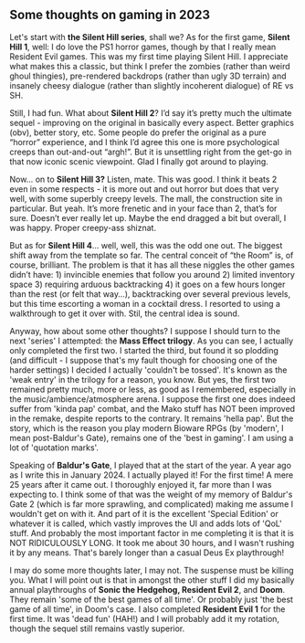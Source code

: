 ## Some thoughts on gaming in 2023

Let's start with **the Silent Hill series**, shall we? As for the first game, **Silent Hill 1**, well: I do love the PS1 horror games, though by that I really mean Resident Evil games. This was my first time playing Silent Hill. I appreciate what makes this a classic, but think I prefer the zombies (rather than weird ghoul thingies), pre-rendered backdrops (rather than ugly 3D terrain) and insanely cheesy dialogue (rather than slightly incoherent dialogue) of RE vs SH.

Still, I had fun. What about **Silent Hill 2**? I’d say it’s pretty much the ultimate sequel - improving on the original in basically every aspect. Better graphics (obv), better story, etc. Some people do prefer the original as a pure “horror” experience, and I think I’d agree this one is more psychological creeps than out-and-out “argh!”. But it is unsettling right from the get-go in that now iconic scenic viewpoint. Glad I finally got around to playing.

Now… on to **Silent Hill 3?** Listen, mate. This was good. I think it beats 2 even in some respects - it is more out and out horror but does that very well, with some superbly creepy levels. The mall, the construction site in particular. But yeah. It’s more frenetic and in your face than 2, that’s for sure. Doesn’t ever really let up. Maybe the end dragged a bit but overall, I was happy. Proper creepy-ass shiznat.

But as for **Silent Hill 4**... well, well, this was the odd one out. The biggest shift away from the template so far. The central conceit of “the Room” is, of course, brilliant. The problem is that it has all these niggles the other games didn’t have: 1) invincible enemies that follow you around 2) limited inventory space 3) requiring arduous backtracking 4) it goes on a few hours longer than the rest (or felt that way…), backtracking over several previous levels, but this time escorting a woman in a cocktail dress. I resorted to using a walkthrough to get it over with. Stil, the central idea is sound.  

Anyway, how about some other thoughts? I suppose I should turn to the next 'series' I attempted: the **Mass Effect trilogy**. As you can see, I actually only completed the first two. I started the third, but found it so plodding (and difficult - I suppose that's my fault though for choosing one of the harder settings) I decided I actually 'couldn't be tossed'. It's known as the 'weak entry' in the trilogy for a reason, you know. But yes, the first two remained pretty much, more or less, as good as I remembered, especially in the music/ambience/atmosphere arena. I suppose the first one does indeed suffer from 'kinda pap' combat, and the Mako stuff has NOT been improved in the remake, despite reports to the contrary. It remains 'hella pap'. But the story, which is the reason you play modern Bioware RPGs (by 'modern', I mean post-Baldur's Gate), remains one of the 'best in gaming'. I am using a lot of 'quotation marks'.

Speaking of **Baldur's Gate**, I played that at the start of the year. A year ago as I write this in January 2024\. I actually played it! For the first time! A mere 25 years after it came out. I thoroughly enjoyed it, far more than I was expecting to. I think some of that was the weight of my memory of Baldur's Gate 2 (which is far more sprawling, and complicated) making me assume I wouldn't get on with it. And part of it is the excellent 'Special Edition' or whatever it is called, which vastly improves the UI and adds lots of 'QoL' stuff. And probably the most important factor in me completing it is that it is NOT RIDICULOUSLY LONG. It took me about 30 hours, and I wasn't rushing it by any means. That's barely longer than a casual Deus Ex playthrough!

I may do some more thoughts later, I may not. The suspense must be killing you. What I will point out is that in amongst the other stuff I did my basically annual playthroughs of **Sonic the Hedgehog, Resident Evil 2**, and **Doom**. They remain 'some of the best games of all time'. Or probably just 'the best game of all time', in Doom's case. I also completed **Resident Evil 1** for the first time. It was 'dead fun' (HAH!) and I will probably add it my rotation, though the sequel still remains vastly superior. 

